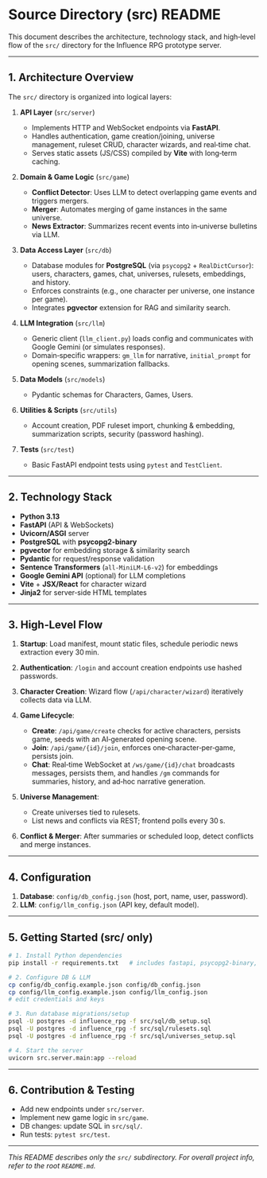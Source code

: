 # Source Directory (src) README

This document describes the architecture, technology stack, and high‑level flow of the `src/` directory for the Influence RPG prototype server.

---

## 1. Architecture Overview

The `src/` directory is organized into logical layers:

1. **API Layer** (`src/server`)

   * Implements HTTP and WebSocket endpoints via **FastAPI**.
   * Handles authentication, game creation/joining, universe management, ruleset CRUD, character wizards, and real‑time chat.
   * Serves static assets (JS/CSS) compiled by **Vite** with long‑term caching.

2. **Domain & Game Logic** (`src/game`)

   * **Conflict Detector**: Uses LLM to detect overlapping game events and triggers mergers.
   * **Merger**: Automates merging of game instances in the same universe.
   * **News Extractor**: Summarizes recent events into in‑universe bulletins via LLM.

3. **Data Access Layer** (`src/db`)

   * Database modules for **PostgreSQL** (via `psycopg2` + `RealDictCursor`): users, characters, games, chat, universes, rulesets, embeddings, and history.
   * Enforces constraints (e.g., one character per universe, one instance per game).
   * Integrates **pgvector** extension for RAG and similarity search.

4. **LLM Integration** (`src/llm`)

   * Generic client (`llm_client.py`) loads config and communicates with Google Gemini (or simulates responses).
   * Domain‑specific wrappers: `gm_llm` for narrative, `initial_prompt` for opening scenes, summarization fallbacks.

5. **Data Models** (`src/models`)

   * Pydantic schemas for Characters, Games, Users.

6. **Utilities & Scripts** (`src/utils`)

   * Account creation, PDF ruleset import, chunking & embedding, summarization scripts, security (password hashing).

7. **Tests** (`src/test`)

   * Basic FastAPI endpoint tests using `pytest` and `TestClient`.

---

## 2. Technology Stack

* **Python 3.13**
* **FastAPI** (API & WebSockets)
* **Uvicorn/ASGI** server
* **PostgreSQL** with **psycopg2-binary**
* **pgvector** for embedding storage & similarity search
* **Pydantic** for request/response validation
* **Sentence Transformers** (`all-MiniLM-L6-v2`) for embeddings
* **Google Gemini API** (optional) for LLM completions
* **Vite** + **JSX/React** for character wizard
* **Jinja2** for server‑side HTML templates

---

## 3. High‑Level Flow

1. **Startup**: Load manifest, mount static files, schedule periodic news extraction every 30 min.
2. **Authentication**: `/login` and account creation endpoints use hashed passwords.
3. **Character Creation**: Wizard flow (`/api/character/wizard`) iteratively collects data via LLM.
4. **Game Lifecycle**:

   * **Create**: `/api/game/create` checks for active characters, persists game, seeds with an AI‑generated opening scene.
   * **Join**: `/api/game/{id}/join`, enforces one‑character‑per‑game, persists join.
   * **Chat**: Real‑time WebSocket at `/ws/game/{id}/chat` broadcasts messages, persists them, and handles `/gm` commands for summaries, history, and ad‑hoc narrative generation.
5. **Universe Management**:

   * Create universes tied to rulesets.
   * List news and conflicts via REST; frontend polls every 30 s.
6. **Conflict & Merger**: After summaries or scheduled loop, detect conflicts and merge instances.

---

## 4. Configuration

1. **Database**: `config/db_config.json` (host, port, name, user, password).
2. **LLM**: `config/llm_config.json` (API key, default model).

---

## 5. Getting Started (src/ only)

```bash
# 1. Install Python dependencies
pip install -r requirements.txt   # includes fastapi, psycopg2-binary, pydantic, sentence-transformers, tiktoken, requests

# 2. Configure DB & LLM
cp config/db_config.example.json config/db_config.json
cp config/llm_config.example.json config/llm_config.json
# edit credentials and keys

# 3. Run database migrations/setup
psql -U postgres -d influence_rpg -f src/sql/db_setup.sql
psql -U postgres -d influence_rpg -f src/sql/rulesets.sql
psql -U postgres -d influence_rpg -f src/sql/universes_setup.sql

# 4. Start the server
uvicorn src.server.main:app --reload
```

---

## 6. Contribution & Testing

* Add new endpoints under `src/server`.
* Implement new game logic in `src/game`.
* DB changes: update SQL in `src/sql/`.
* Run tests: `pytest src/test`.

---

*This README describes only the `src/` subdirectory. For overall project info, refer to the root `README.md`.*
